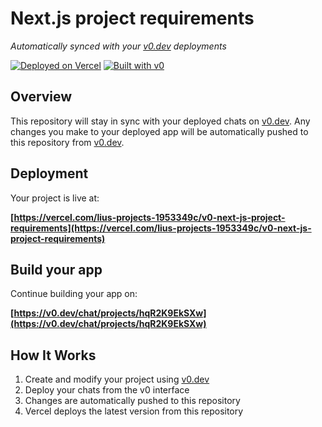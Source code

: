 # Next.js project requirements

*Automatically synced with your [v0.dev](https://v0.dev) deployments*

[![Deployed on Vercel](https://img.shields.io/badge/Deployed%20on-Vercel-black?style=for-the-badge&logo=vercel)](https://vercel.com/lius-projects-1953349c/v0-next-js-project-requirements)
[![Built with v0](https://img.shields.io/badge/Built%20with-v0.dev-black?style=for-the-badge)](https://v0.dev/chat/projects/hqR2K9EkSXw)

## Overview

This repository will stay in sync with your deployed chats on [v0.dev](https://v0.dev).
Any changes you make to your deployed app will be automatically pushed to this repository from [v0.dev](https://v0.dev).

## Deployment

Your project is live at:

**[https://vercel.com/lius-projects-1953349c/v0-next-js-project-requirements](https://vercel.com/lius-projects-1953349c/v0-next-js-project-requirements)**

## Build your app

Continue building your app on:

**[https://v0.dev/chat/projects/hqR2K9EkSXw](https://v0.dev/chat/projects/hqR2K9EkSXw)**

## How It Works

1. Create and modify your project using [v0.dev](https://v0.dev)
2. Deploy your chats from the v0 interface
3. Changes are automatically pushed to this repository
4. Vercel deploys the latest version from this repository